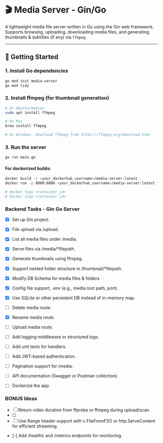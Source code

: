 # 🎬 Media Server - Gin/Go

A lightweight media file server written in Go using the Gin web framework.  
Supports browsing, uploading, downloading media files, and generating thumbnails & subtitles (if any) via `ffmpeg`.

---

## 🚀 Getting Started

### 1. Install Go dependencies

```bash
go mod init media-server
go mod tidy
```

### 2. Install ffmpeg (for thumbnail generation)

```bash
# On Ubuntu/Debian
sudo apt install ffmpeg

# On Mac
brew install ffmpeg

# On Windows, download ffmpeg from https://ffmpeg.org/download.html
```

### 3. Run the server

```bash
go run main.go
```

#### For dockerized builds:

```bash
docker build -t <your_dockerhub_username>/media-server:latest .
docker run -p 8080:8080 <your_dockerhub_username>/media-server:latest

# docker logs <container_id>
# docker stop <container_id>
```

### Backend Tasks - Gin Go Server

- [x] Set up Gin project.
- [x] File upload via /upload.
- [x] List all media files under /media.
- [x] Serve files via /media/\*filepath.
- [x] Generate thumbnails using ffmpeg.
- [x] Support nested folder structure in /thumbnail/\*filepath.
- [x] Modify DB Schema for media files & folders
- [x] Config file support, .env (e.g., media root path, port).
- [x] Use SQLite or other persistent DB instead of in-memory map.

- [ ] Delete media route.
- [x] Rename media route.
- [ ] Upload media route.

- [ ] Add logging middleware or structured logs.
- [ ] Add unit tests for handlers.
- [ ] Add JWT-based authentication.
- [ ] Pagination support for /media.
- [ ] API documentation (Swagger or Postman collection).
- [ ] Dockerize the app.

### BONUS Ideas

- [ ] Return video duration from ffprobe or ffmpeg during upload/scan.
- [ ]
- [ ] Use Range header support with c.FileFromFS() or http.ServeContent for efficient streaming.
- [-] Add /healthz and /metrics endpoints for monitoring.

